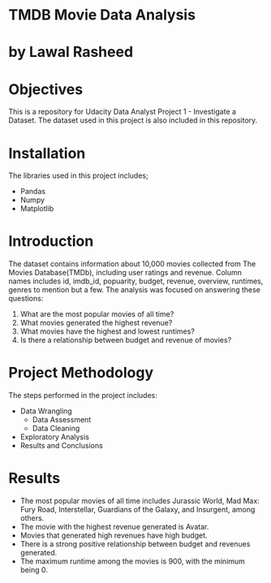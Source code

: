 # TMDB Movie Data Analysis

# by Lawal Rasheed

# Objectives

This is a repository for Udacity Data Analyst Project 1 - Investigate a Dataset. The dataset used in this project is also included in this repository.

# Installation

The libraries used in this project includes;
* Pandas
* Numpy
* Matplotlib

# Introduction

The dataset contains information about 10,000 movies collected from The Movies Database(TMDb), including user ratings and revenue. Column names includes id, imdb_id, popuarity, budget, revenue, overview, runtimes, genres to mention but a few. The analysis was focused on answering these questions:
1. What are the most popular movies of all time?
2. What movies generated the highest revenue?
3. What movies have the highest and lowest runtimes?
4. Is there a relationship between budget and revenue of movies?

# Project Methodology

The steps performed in the project includes:
* Data Wrangling
  * Data Assessment
  * Data Cleaning
* Exploratory Analysis
* Results and Conclusions

# Results

* The most popular movies of all time includes Jurassic World, Mad Max: Fury Road, Interstellar, Guardians of the Galaxy, and Insurgent, among others.
* The movie with the highest revenue generated is Avatar.
* Movies that generated high revenues have high budget.
* There is a strong positive relationship between budget and revenues generated.
* The maximum runtime among the movies is 900, with the minimum being 0.
